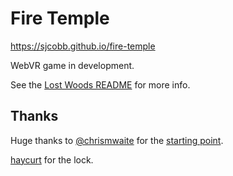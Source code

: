 # Fire Temple

https://sjcobb.github.io/fire-temple

WebVR game in development. 

See the [Lost Woods README](https://github.com/sjcobb/lost-woods) for more info.

## Thanks
Huge thanks to [@chrismwaite](http://www.twitter.com/chrismwaite) for the [starting point](https://github.com/chrismwaite/cardboard-dungeon).

[haycurt](http://www.thingiverse.com/haycurt/about) for the lock.